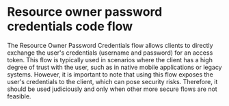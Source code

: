 # Resource owner password credentials code flow

The Resource Owner Password Credentials flow allows clients to directly exchange the user's credentials (username and password) for an access token. This flow is typically used in scenarios where the client has a high degree of trust with the user, such as in native mobile applications or legacy systems. However, it is important to note that using this flow exposes the user's credentials to the client, which can pose security risks. Therefore, it should be used judiciously and only when other more secure flows are not feasible.

<figure><img src="https://developer.ferguson.com/sites/default/files/inline-images/Picture1_0.png" alt=""><figcaption></figcaption></figure>
